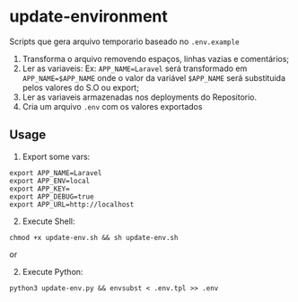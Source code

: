 # update-environment

Scripts que gera arquivo temporario baseado no `.env.example` 
1. Transforma o arquivo removendo espaços, linhas vazias e comentários;
2. Ler as variaveis:
     Ex: `APP_NAME=Laravel` será transformado em `APP_NAME=$APP_NAME` 
     onde o valor da variável `$APP_NAME` será substituida pelos valores do S.O ou export;
3. Ler as variaveis armazenadas nos deployments do Repositorio.
4. Cria um arquivo `.env` com os valores exportados

## Usage 

1. Export some vars:
```
export APP_NAME=Laravel
export APP_ENV=local
export APP_KEY=
export APP_DEBUG=true
export APP_URL=http://localhost
```
2. Execute Shell:

```
chmod +x update-env.sh && sh update-env.sh
```
or 

2. Execute Python:

```
python3 update-env.py && envsubst < .env.tpl >> .env
```

